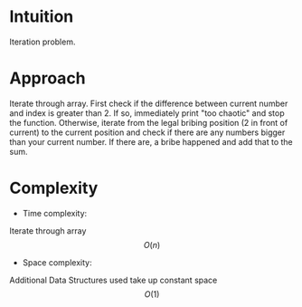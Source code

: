 # Intuition
<!-- Describe your first thoughts on how to solve this problem. -->
Iteration problem.


# Approach
<!-- Describe your approach to solving the problem. -->
Iterate through array. First check if the difference between current number and index is greater than 2. If so, immediately print "too chaotic" and stop the function. Otherwise, iterate from the legal bribing position (2 in front of current) to the current position and check if there are any numbers bigger than your current number. If there are, a bribe happened and add that to the sum.

# Complexity
- Time complexity:
<!-- Add your time complexity here, e.g. $$O(n)$$ -->
Iterate through array
$$O(n)$$

- Space complexity:
<!-- Add your space complexity here, e.g. $$O(n)$$ -->
Additional Data Structures used take up constant space
$$O(1)$$